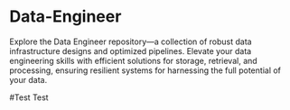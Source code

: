 # Data-Engineer
 Explore the Data Engineer repository—a collection of robust data infrastructure designs and optimized pipelines. Elevate your data engineering skills with efficient solutions for storage, retrieval, and processing, ensuring resilient systems for harnessing the full potential of your data.


#Test Test